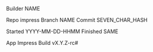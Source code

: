 Builder		NAME

Repo		impress
Branch		NAME
Commit		SEVEN_CHAR_HASH

Started		YYYY-MM-DD-HHMM
Finished	SAME

App		    Impress
Build		vX.Y.Z-rc#